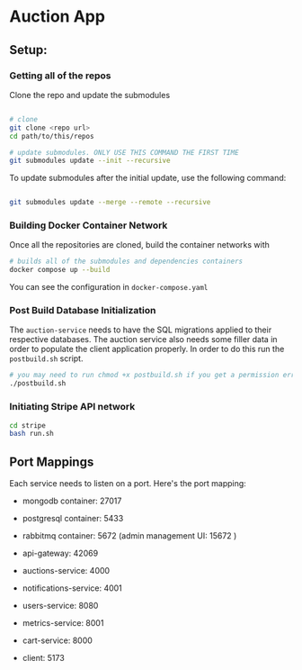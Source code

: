 # Auction App

## Setup:

### Getting all of the repos

Clone the repo and update the submodules

```bash

# clone
git clone <repo url>
cd path/to/this/repos

# update submodules. ONLY USE THIS COMMAND THE FIRST TIME
git submodules update --init --recursive
```

To update submodules after the initial update, use the following command:

```bash

git submodules update --merge --remote --recursive
```

### Building Docker Container Network

Once all the repositories are cloned, build the container networks with

```bash
# builds all of the submodules and dependencies containers
docker compose up --build
```

You can see the configuration in `docker-compose.yaml`

### Post Build Database Initialization

The `auction-service` needs to have the SQL migrations
applied to their respective databases. The auction service also needs some
filler data in order to populate the client application properly. In order to do
this run the `postbuild.sh` script.

```bash
# you may need to run chmod +x postbuild.sh if you get a permission error
./postbuild.sh
```

### Initiating Stripe API network

```bash
cd stripe
bash run.sh
```

## Port Mappings

Each service needs to listen on a port. Here's the port mapping:

- mongodb container: 27017

- postgresql container: 5433

- rabbitmq container: 5672 (admin management UI: 15672 )

- api-gateway: 42069

- auctions-service: 4000

- notifications-service: 4001

- users-service: 8080

- metrics-service: 8001 

- cart-service: 8000

- client: 5173
